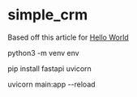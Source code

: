 # simple_crm

Based off this article for [Hello World](https://www.slingacademy.com/article/write-your-first-backend-api-with-fastapi-hello-world/)


python3 -m venv env

pip install fastapi uvicorn

uvicorn main:app --reload
